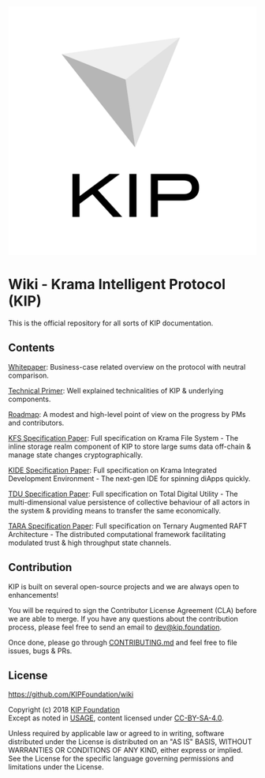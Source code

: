 
<p><a style=algin:center" href="http://kip.foundation"><img src="./images/logo.png" /></a>

# Wiki - Krama Intelligent Protocol (KIP)
This is the official repository for all sorts of KIP documentation.

## Contents

[Whitepaper](/pages/white-paper/Whitepaper.md): Business-case related overview on the protocol with neutral comparison.

[Technical Primer](): Well explained technicalities of KIP & underlying components.

[Roadmap](): A modest and high-level point of view on the progress by PMs and contributors.

[KFS Specification Paper](): Full specification on Krama File System - The inline storage realm component of KIP to store large sums data off-chain & manage state changes cryptographically.

[KIDE Specification Paper](): Full specification on Krama Integrated Development Environment - The next-gen IDE for spinning diApps quickly.

[TDU Specification Paper](): Full specification on Total Digital Utility - The multi-dimensional value persistence of collective behaviour of all actors in the system & providing means to transfer the same economically.

[TARA Specification Paper](): Full specification on Ternary Augmented RAFT Architecture - The distributed computational framework facilitating modulated trust & high throughput state channels.

## Contribution

KIP is built on several open-source projects and we are always open to enhancements! 

You will be required to sign the Contributor License Agreement (CLA) before we are able to merge. If you have any questions about the contribution process, please feel free to send an email to [dev@kip.foundation](mailto:dev@kip.foundation).  

Once done, please go through [CONTRIBUTING.md](/CONTRIBUTING.md) and feel free to file issues, bugs & PRs.  

## License
https://github.com/KIPFoundation/wiki

Copyright (c) 2018 [KIP Foundation](http://kip.foundation)  
Except as noted in [USAGE](/USAGE.md), content licensed under [CC-BY-SA-4.0](/LICENSE).

Unless required by applicable law or agreed to in writing, software distributed under the License is distributed on an "AS IS" BASIS, WITHOUT WARRANTIES OR CONDITIONS OF ANY KIND, either express or implied. See the License for the specific language governing permissions and limitations under the License.